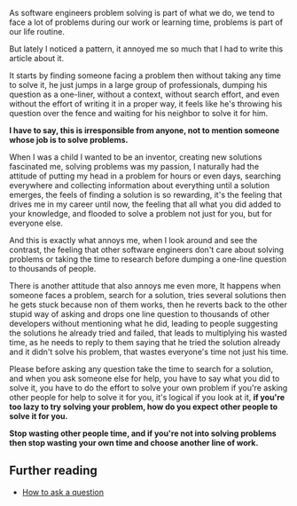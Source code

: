 As software engineers problem solving is part of what we do, we tend to face a lot of problems during our work or learning time, problems is part of our life routine.

But lately I noticed a pattern, it annoyed me so much that I had to write this article about it.

It starts by finding someone facing a problem then without taking any time to solve it, he just jumps in a large group of professionals, dumping his question as a one-liner, without a context, without search effort, and even without the effort of writing it in a proper way, it feels like he's throwing his question over the fence and waiting for his neighbor to solve it for him.

**I have to say, this is irresponsible from anyone, not to mention someone whose job is to solve problems.**

When I was a child I wanted to be an inventor, creating new solutions fascinated me, solving problems was my passion, I naturally had the attitude of putting my head in a problem for hours or even days, searching everywhere and collecting information about everything until a solution emerges, the feels of finding a solution is so rewarding, it's the feeling that drives me in my career until now, the feeling that all what you did added to your knowledge, and flooded to solve a problem not just for you, but for everyone else.

And this is exactly what annoys me, when I look around and see the contrast, the feeling that other software engineers don't care about solving problems or taking the time to research before dumping a one-line question to thousands of people.

There is another attitude that also annoys me even more, It happens when someone faces a problem, search for a solution, tries several solutions then he gets stuck because non of them works, then he reverts back to the other stupid way of asking and drops one line question to thousands of other developers without mentioning what he did, leading to people suggesting the solutions he already tried and failed, that leads to multiplying his wasted time, as he needs to reply to them saying that he tried the solution already and it didn't solve his problem, that wastes everyone's time not just his time.

Please before asking any question take the time to search for a solution, and when you ask someone else for help, you have to say what you did to solve it, you have to do the effort to solve your own problem if you're asking other people for help to solve it for you, it's logical if you look at it, **if you're too lazy to try solving your problem, how do you expect other people to solve it for you.**

**Stop wasting other people time, and if you're not into solving problems then stop wasting your own time and choose another line of work.**

## Further reading

* [How to ask a question](https://amreldib.gitlab.io/blog/HowToAskAQuestion/)
